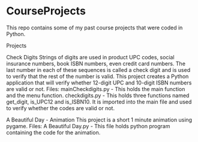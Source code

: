 # CourseProjects
This repo contains some of my past course projects that were coded in Python.

Projects

Check Digits
Strings of digits are used in product UPC codes, social insurance numbers, book ISBN numbers, even credit card numbers.  The last number in each of these sequences is called a check digit and is used to verify that the rest of the number is valid. This project creates a Python application that will verify whether 12-digit UPC and 10-digit ISBN numbers are valid or not.
Files:
mainCheckdigits.py - This holds the main function and the menu function.
checkdigits.py - This holds three functions named get_digit, is_UPC12 and is_ISBN10. It is imported into the main file and used to verify whether the codes are valid or not.

A Beautiful Day - Animation
This project is a short 1 minute animation using pygame.
Files:
A Beautiful Day.py - This file holds python program containing the code for the animation.
